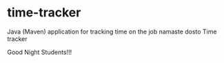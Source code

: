 # time-tracker
Java (Maven) application for tracking time on the job
namaste dosto
Time tracker

Good Night Students!!!
